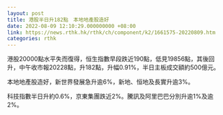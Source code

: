 ```yaml
---
layout: post
title: 港股半日升182點　本地地產股造好
date: 2022-08-09 12:10:29.000000000 +08:00
link: https://news.rthk.hk/rthk/ch/component/k2/1661575-20220809.htm
categories: rthk
---
```


港股20000點水平失而復得，恒生指數早段跌近190點，低見19856點，其後回升，中午收市報20228點，升182點，升幅0.91%，半日主板成交額約500億元。

本地地產股造好，新世界發展急升逾6%，新地、恒地及長實升逾3%。

科技指數半日升約0.6%，京東集團跌近2%。騰訊及阿里巴巴分別升逾1%及逾2%。
